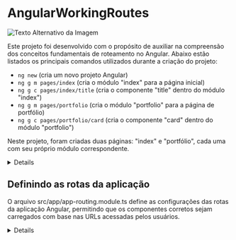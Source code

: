 # AngularWorkingRoutes

![Texto Alternativo da Imagem](https://miro.medium.com/v2/resize:fit:720/0*e8uU8t98fGBONT8c)

Este projeto foi desenvolvido com o propósito de auxiliar na compreensão dos conceitos fundamentais de roteamento no Angular. Abaixo estão listados os principais comandos utilizados durante a criação do projeto:

- `ng new` (cria um novo projeto Angular)
- `ng g m pages/index` (cria o módulo "index" para a página inicial)
- `ng g c pages/index/title` (cria o componente "title" dentro do módulo "index")
- `ng g m pages/portfolio` (cria o módulo "portfolio" para a página de portfólio)
- `ng g c pages/portfolio/card` (cria o componente "card" dentro do módulo "portfolio")

Neste projeto, foram criadas duas páginas: "index" e "portfólio", cada uma com seu próprio módulo correspondente.

<details>

Dentro do módulo "index", é necessário exportar o componente "title" da seguinte forma:

```typescript
exports: [
  TitleComponent
]
```

Dentro do módulo "portfolio", é necessário exportar o componente "card" da seguinte forma:

```typescript
exports: [
  CardComponent
]
```

</details>

## Definindo as rotas da aplicação

O arquivo src/app/app-routing.module.ts define as configurações das rotas da aplicação Angular, permitindo que os componentes corretos sejam carregados com base nas URLs acessadas pelos usuários.

<details>

```typescript
const routes: Routes = [
  {path:'', component: TitleComponent, pathMatch:'full'},
  {path:'portfolio', component: CardComponent, pathMatch:'prefix'},
  {path:'**', redirectTo:''}
];
```

- 01 const routes: Routes = [...]:Aqui, você está criando uma constante chamada routes que armazena uma matriz de objetos. Esses objetos representam as rotas da sua aplicação Angular.

- 02 {path:'', component: TitleComponent, pathMatch:'full'}:Este é um objeto que descreve a primeira rota. Vamos analisar as propriedades:
path: '': Define o caminho da rota como uma string vazia, o que significa que esta rota corresponderá à URL raiz da sua aplicação Angular.
component: TitleComponent: Especifica o componente que será carregado quando essa rota for ativada. No caso, o TitleComponent será carregado quando a URL raiz for acessada.
pathMatch: 'full': Define o tipo de correspondência de rota como "full" (completa), o que significa que a URL deve corresponder exatamente à string vazia para ativar essa rota. Isso garante que a rota raiz seja correspondida apenas quando não houver nada após a barra na URL.

- 03 {path:'portfolio', component: CardComponent, pathMatch:'prefix'}:Este é o segundo objeto que descreve a segunda rota.
path: 'portfolio': Define o caminho da rota como "portfolio", o que significa que esta rota corresponderá à URL que contém "/portfolio".
component: CardComponent: Especifica o componente que será carregado quando essa rota for ativada. Nesse caso, o CardComponent será carregado quando a URL "/portfolio" for acessada.
pathMatch: 'prefix': Define o tipo de correspondência de rota como "prefix" (prefixo), o que significa que a rota será ativada quando a URL começar com "/portfolio". Isso permite que a rota seja ativada mesmo se houver segmentos adicionais na URL após "/portfolio", por exemplo, "/portfolio/items".

- No geral, esse código define duas rotas para a sua aplicação Angular: uma para a URL raiz (""), que carregará o TitleComponent, e outra para a URL "/portfolio", que carregará o CardComponent. A correspondência de rota "full" garante que a URL raiz seja correspondida apenas quando a URL estiver vazia, enquanto a correspondência "prefix" permite que a rota "/portfolio" seja correspondida quando a URL começa com "/portfolio".

- 04 { path: '**' }: O caminho '**' é um curinga que corresponde a qualquer URL que não corresponda a nenhuma das rotas definidas anteriormente. Em outras palavras, qualquer URL que não seja vazia ('') ou que não comece com '/portfolio' será capturada por essa rota curinga. redirectTo: '': Quando uma URL corresponde a esta rota curinga, a diretiva redirectTo especifica para onde o aplicativo deve redirecionar o usuário. Neste caso, está redirecionando para a URL raiz (''). Isso significa que, se o usuário acessar uma URL não correspondente, ele será redirecionado de volta para a página inicial da sua aplicação.

- Essa rota curinga é útil para lidar com casos em que um usuário digita uma URL inválida ou acessa uma rota não definida na sua aplicação. Em vez de mostrar uma página de erro, você pode redirecioná-los para uma página conhecida, como a página inicial, para garantir uma melhor experiência do usuário.

</details>
